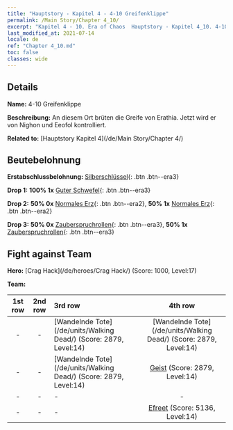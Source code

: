 ```yaml
---
title: "Hauptstory - Kapitel 4 - 4-10 Greifenklippe"
permalink: /Main Story/Chapter 4_10/
excerpt: "Kapitel 4 - 10. Era of Chaos  Hauptstory - Kapitel 4_10. 4-10 Greifenklippe"
last_modified_at: 2021-07-14
locale: de
ref: "Chapter 4_10.md"
toc: false
classes: wide
---
```


## Details

 **Name:** 4-10 Greifenklippe

 **Beschreibung:** An diesem Ort brüten die Greife von Erathia. Jetzt wird er von Nighon und Eeofol kontrolliert.

 **Related to:** [Hauptstory Kapitel 4](/de/Main Story/Chapter 4/)

## Beutebelohnung

 **Erstabschlussbelohnung:** [Silberschlüssel](/ItemsDE/con_693/){: .btn .btn--era3}

 **Drop 1:** **100% 1x** [Guter Schwefel](/ItemsDE/mat_15/){: .btn .btn--era3}

 **Drop 2:** **50% 0x** [Normales Erz](/ItemsDE/mat_6/){: .btn .btn--era2}, **50% 1x** [Normales Erz](/ItemsDE/mat_6/){: .btn .btn--era2}

 **Drop 3:** **50% 0x** [Zauberspruchrollen](/ItemsDE/con_694/){: .btn .btn--era3}, **50% 1x** [Zauberspruchrollen](/ItemsDE/con_694/){: .btn .btn--era3}


## Fight against Team
 **Hero:** [Crag Hack](/de/heroes/Crag Hack/) (Score: 1000, Level:17)

 **Team:**


  | 1st row | 2nd row | 3rd row | 4th row |
  |:----:|:----:|:----|:----:|
  | - | - | [Wandelnde Tote](/de/units/Walking Dead/) (Score: 2879, Level:14)  | [Wandelnde Tote](/de/units/Walking Dead/) (Score: 2879, Level:14)  |
  | - | - | [Wandelnde Tote](/de/units/Walking Dead/) (Score: 2879, Level:14)  | [Geist](/de/units/Wight/) (Score: 2879, Level:14)  |
  | - | - | - | - |
  | - | - | - | [Efreet](/de/units/Efreeti/) (Score: 5136, Level:14)  |


